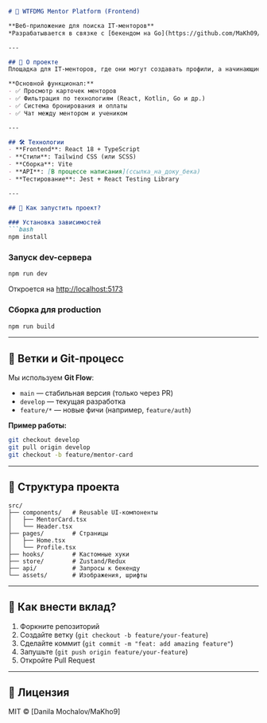 ```markdown
# 🚀 WTFDMG Mentor Platform (Frontend)

**Веб-приложение для поиска IT-менторов**  
*Разрабатывается в связке с [бекендом на Go](https://github.com/MaKh09/WTFDMG_Back) и [мобильным приложением](https://github.com/MaKh09/WTFDMG_Mobile).*

---

## 📌 О проекте
Площадка для IT-менторов, где они могут создавать профили, а начинающие разработчики — находить наставников и бронировать сессии.

**Основной функционал:**
- ✅ Просмотр карточек менторов
- ✅ Фильтрация по технологиям (React, Kotlin, Go и др.)
- ✅ Система бронирования и оплаты
- ✅ Чат между ментором и учеником

---

## 🛠 Технологии
- **Frontend**: React 18 + TypeScript
- **Стили**: Tailwind CSS (или SCSS)
- **Сборка**: Vite
- **API**: [В процессе написания](ссылка_на_доку_бека)
- **Тестирование**: Jest + React Testing Library

---

## 🚀 Как запустить проект?

### Установка зависимостей
```bash
npm install
```

### Запуск dev-сервера
```bash
npm run dev
```
Откроется на [http://localhost:5173](http://localhost:5173)

### Сборка для production
```bash
npm run build
```

---

## 🌿 Ветки и Git-процесс
Мы используем **Git Flow**:
- `main` — стабильная версия (только через PR)
- `develop` — текущая разработка
- `feature/*` — новые фичи (например, `feature/auth`)

**Пример работы:**
```bash
git checkout develop
git pull origin develop
git checkout -b feature/mentor-card
```

---

## 📁 Структура проекта
```
src/
├── components/   # Reusable UI-компоненты
│   ├── MentorCard.tsx
│   └── Header.tsx
├── pages/        # Страницы
│   ├── Home.tsx
│   └── Profile.tsx
├── hooks/        # Кастомные хуки
├── store/        # Zustand/Redux
├── api/          # Запросы к бекенду
└── assets/       # Изображения, шрифты
```

---

## 🤝 Как внести вклад?
1. Форкните репозиторий
2. Создайте ветку (`git checkout -b feature/your-feature`)
3. Сделайте коммит (`git commit -m "feat: add amazing feature"`)
4. Запушьте (`git push origin feature/your-feature`)
5. Откройте Pull Request

---

## 📜 Лицензия
MIT © [Danila Mochalov/MaKho9]

